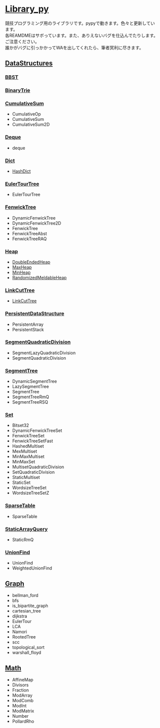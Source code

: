 # [Library_py](https://github.com/titanium-22/Library_py)

競技プログラミング用のライブラリです。pypyで動きます。色々と更新しています。  
各REAMDMEはサボっています。また、ありえないバグを仕込んでたりします。ご注意ください。  
誰かがバグに引っかかってWAを出してくれたら、筆者冥利に尽きます。  

## [DataStructures](DataStructures/DataStructures.md)

### [BBST](DataStructures/BBST/BBST.md)

### [BinaryTrie](DataStructures/BinaryTrie/BinaryTrie.md)

### [CumulativeSum](DataStructures/CumulativeSum/CumulativeSum.md)
- CumulativeOp
- CumulativeSum
- CumulativeSum2D

### [Deque](DataStructures/Deque/Deque.md)
- deque

### [Dict](DataStructures/Dict/Dict.md)
- [HashDict](DataStructures/Dict/HashDict.md)

### [EulerTourTree](DataStructures/EulerTourTree/EulerTourTree.md)
- EulerTourTree

### [FenwickTree](DataStructures/FenwickTree/FenwickTree.md)
- DynamicFenwickTree
- DynamicFenwickTree2D
- FenwickTree
- FenwickTreeAbst
- FenwickTreeRAQ

### [Heap](DataStructures/Heap/Heap.md)
- [DoubleEndedHeap](DataStructures/Heap/DoubleEndedHeap.md)
- [MaxHeap](DataStructures/Heap/MaxHeap.md)
- [MinHeap](DataStructures/Heap/MinHeap.md)
- [RandomizedMeldableHeap](DataStructures/Heap/RandomizedMeldableHeap.md)

### [LinkCutTree](DataStructures/LinkCutTree/LinkCutTree.md)
- [LinkCutTree](DataStructures/LinkCutTree/LinkCutTree.md)

### [PersistentDataStructure]()
- PersistentArray
- PersistentStack

### [SegmentQuadraticDivision]()
- SegmentLazyQuadraticDivision
- SegmentQuadraticDivision

### [SegmentTree](DataStructures/SegmentTree/SegmentTree.md)
- DynamicSegmentTree
- LazySegmentTree
- SegmentTree
- SegmentTreeRmQ
- SegmentTreeRSQ

### [Set](DataStructures/Set/Set.md)
- Bitset32
- DynamicFenwickTreeSet
- FenwickTreeSet
- FenwickTreeSetFast
- HashedMultiset
- MexMultiset
- MinMaxMultiset
- MinMaxSet
- MultisetQuadraticDivision
- SetQuadraticDivision
- StaticMultiset
- StaticSet
- WordsizeTreeSet
- WordsizeTreeSetZ

### [SparseTable](DataStructures/SparseTable/SparseTable.md)
- SparseTable

### [StaticArrayQuery](DataStructures/StaticArrayQuery/StaticArrayQuery.md)
- StaticRmQ

### [UnionFind](DataStructures/UnionFind/UnionFind.md)
- UnionFind
- WeightedUnionFind

## [Graph](Graph/Graph.md)
- bellman_ford
- bfs
- is_bipartite_graph
- cartesian_tree
- dijkstra
- EulerTour
- LCA
- Namori
- RootedTree
- scc
- topological_sort
- warshall_floyd

## [Math](Math/Math.md)
- AffineMap
- Divisors
- Fraction
- ModArray
- ModComb
- ModInt
- ModMatrix
- Number
- PollardRho

